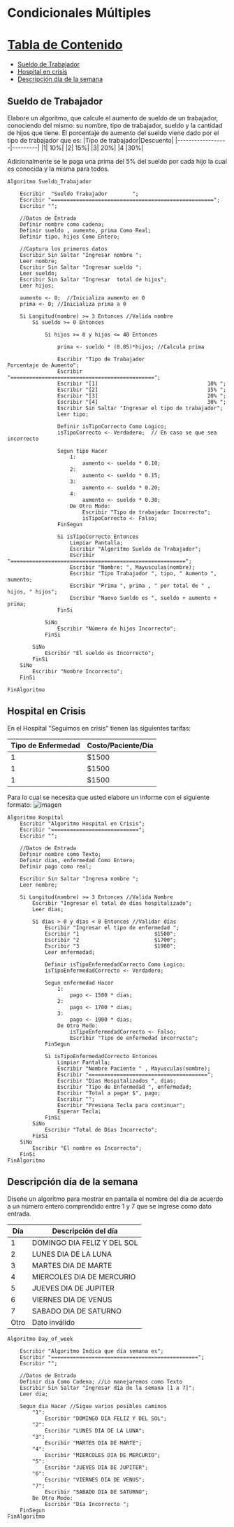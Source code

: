 # Condicionales Múltiples

# [Tabla de Contenido](#home)
- [Sueldo de Trabajador](#alg1)
- [Hospital en crisis](#alg2)
- [Descripción día de la semana](#alg3)

## Sueldo de Trabajador<a name="alg1"></a>
Elabore un algoritmo, que calcule el aumento de sueldo de un trabajador, conociendo del mismo: su nombre, tipo de trabajador,  sueldo y la cantidad de hijos que tiene. El porcentaje de aumento del sueldo viene dado por el tipo de trabajador que es:
|Tipo de trabajador|Descuento|
|------------------|---------|
|1| 10%|
|2| 15%|
|3| 20%|
|4 |30%|

Adicionalmente se le paga una prima del 5% del sueldo por cada hijo la cual es conocida y la misma para todos.

```
Algoritmo Sueldo_Trabajador
	
	Escribir  "Sueldo Trabajador        ";
	Escribir "====================================================";
	Escribir "";
	
	//Datos de Entrada
	Definir nombre como cadena;
	Definir sueldo , aumento, prima Como Real;
	Definir tipo, hijos Como Entero;
	
	//Captura los primeros datos
	Escribir Sin Saltar "Ingresar nombre ";
	Leer nombre;
	Escribir Sin Saltar "Ingresar sueldo ";
	Leer sueldo;
	Escribir Sin Saltar "Ingresar  total de hijos";
	Leer hijos;
	
	aumento <- 0;  //Inicializa aumento en 0
	prima <- 0; //Inicializa prima a 0
		
	Si Longitud(nombre) >= 3 Entonces //Valida nombre
		Si sueldo >= 0 Entonces
			
			Si hijos >= 0 y hijos <= 40 Entonces
				
				prima <- sueldo * (0.05)*hijos; //Calcula prima
				
				Escribir "Tipo de Trabajador		          Porcentaje de Aumento";
				Escribir "==============================================";
				Escribir "[1]                                   10% ";
				Escribir "[2]                                   15% ";
				Escribir "[3]                                   20% ";
				Escribir "[4]                                   30% ";
				Escribir Sin Saltar "Ingresar el tipo de trabajador";
				Leer tipo;
				
				Definir isTipoCorrecto Como Logico;
				isTipoCorrecto <- Verdadero;  // En caso se que sea incorrecto
				
				Segun tipo Hacer
					1:
						aumento <- sueldo * 0.10;
					2:
						aumento <- sueldo * 0.15;
					3:
						aumento <- sueldo * 0.20;
					4:
						aumento <- sueldo * 0.30;
					De Otro Modo:
						Escribir "Tipo de trabajador Incorrecto";
						isTipoCorrecto <- Falso;
				FinSegun				
				
				Si isTipoCorrecto Entonces
					Limpiar Pantalla;
					Escribir "Algoritmo Sueldo de Trabajador";
					Escribir "========================================================";
					Escribir "Nombre: ", Mayusculas(nombre);
					Escribir "Tipo Trabajador ", tipo, " Aumento ", aumento;
					Escribir "Prima ", prima , " por total de " , hijos, " hijos";
					Escribir "Nuevo Sueldo es ", sueldo + aumento + prima;
				FinSi
				
			SiNo
				Escribir "Número de hijos Incorrecto";
			FinSi
			
		SiNo
			Escribir "El sueldo es Incorrecto";
		FinSi
	SiNo
		Escribir "Nombre Incorrecto";
	FinSi
	
FinAlgoritmo

```

## Hospital en Crisis<a name="alg2"></a>
En el Hospital "Seguimos en crisis" tienen las siguientes tarifas:

|Tipo de Enfermedad|Costo/Paciente/Día|
|------------------|------------------|
|1|$1500|
|1|$1500|
|1|$1500|

Para lo cual se necesita que usted elabore un informe con el siguiente formato:
![imagen](https://user-images.githubusercontent.com/8560750/201738837-6292ef36-8dd9-43ae-a236-82cb8badeae5.png)

```
Algoritmo Hospital
	Escribir "Algoritmo Hospital en Crisis";
	Escribir "============================";
	Escribir "";
	
	//Datos de Entrada
	Definir nombre como Texto;
	Definir dias, enfermedad Como Entero;
	Definir pago como real;
	
	Escribir Sin Saltar "Ingresa nombre ";
	Leer nombre;
	
	Si Longitud(nombre) >= 3 Entonces //Valida Nombre
		Escribir "Ingresar el total de días hospitalizado";
		Leer dias;
		
		Si dias > 0 y dias < 8 Entonces //Validar días
			Escribir "Ingresar el tipo de enfermedad ";
			Escribir "1                        $1500";
			Escribir "2                        $1700";
			Escribir "3                        $1900";
			Leer enfermedad;
			
			Definir isTipoEnfermedadCorrecto Como Logico;
			isTipoEnfermedadCorrecto <- Verdadero;
			
			Segun enfermedad Hacer
				1:
					pago <- 1500 * dias;
				2:
					pago <- 1700 * dias;
				3: 
					pago <- 1900 * dias;
				De Otro Modo:
					isTipoEnfermedadCorrecto <- Falso;
					Escribir "Tipo de enfermedad incorrecto";
			FinSegun
			
			Si isTipoEnfermedadCorrecto Entonces
				Limpiar Pantalla;
				Escribir "Nombre Paciente " , Mayusculas(nombre);
				Escribir "======================================";
				Escribir "Días Hospitalizados ", dias;
				Escribir "Tipo de Enfermedad ", enfermedad;
				Escribir "Total a pagar $", pago;
				Escribir "";
				Escribir "Presiona Tecla para continuar";
				Esperar Tecla;
			FinSi			
		SiNo
			Escribir "Total de Días Incorrecto";
		FinSi
	SiNo
		Escribir "El nombre es Incorrecto";
	FinSi		
FinAlgoritmo

```

## Descripción día de la semana <a name="alg3"></a>
Diseñe un algoritmo para mostrar en pantalla el nombre del día de acuerdo a un número entero comprendido entre 1 y 7 que se ingrese como dato entrada.

|Día|Descripción del día|
|---|-------------------|
|1  |DOMINGO DIA FELIZ Y DEL SOL|
|2  |LUNES DIA DE LA LUNA|
|3  |MARTES DIA DE MARTE|
|4  |MIERCOLES DIA DE MERCURIO|
|5  |JUEVES DIA DE JUPITER|
|6  |VIERNES DIA DE VENUS|
|7  |SABADO DIA DE SATURNO|
|Otro|Dato inválido|

```
Algoritmo Day_of_week
	
	Escribir "Algoritmo Indica que día semana es";
	Escribir "===============================================";
	Escribir "";
	
	//Datos de Entrada
	Definir dia Como Cadena; //Lo manejaremos como Texto
	Escribir Sin Saltar "Ingresar día de la semana [1 a 7]";
	Leer dia;
	
	Segun dia Hacer //Sigue varios posibles caminos
		"1":
			Escribir "DOMINGO DIA FELIZ Y DEL SOL";
		"2":
			Escribir "LUNES DIA DE LA LUNA";
		"3":
			Escribir "MARTES DIA DE MARTE";
		"4":
			Escribir "MIERCOLES DIA DE MERCURIO";
		"5":
			Escribir "JUEVES DIA DE JUPITER";
		"6":
			Escribir "VIERNES DIA DE VENUS";
		"7":
			Escribir "SABADO DIA DE SATURNO";
		De Otro Modo:
			Escribir "Día Incorrecto ";
	FinSegun
FinAlgoritmo

```
